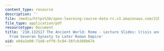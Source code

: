```yaml
---
content_type: resource
description: ''
file: /media/https%3A/open-learning-course-data-rc.s3.amazonaws.com/21h-132-the-ancient-world-rome-spring-2017/eb6a2e0071d8eff05c8456fcb380b67e_MIT21H_132S17_CrisisRecvry.pdf
file_type: application/pdf
resourcetype: Document
title: '21H.132S17 The Ancient World: Rome - Lecture Slides: Crisis and Recovery -
  From Severan Dynasty to Later Roman Empire'
uid: eb6a2e00-71d8-eff0-5c84-56fcb380b67e
---
```

